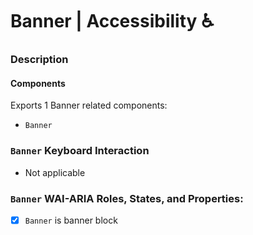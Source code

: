 # Banner | Accessibility ♿️

### Description

#### Components
Exports 1 Banner related components:
- `Banner`

### `Banner` Keyboard Interaction
- Not applicable

### `Banner` WAI-ARIA Roles, States, and Properties:
- [x] `Banner` is banner block